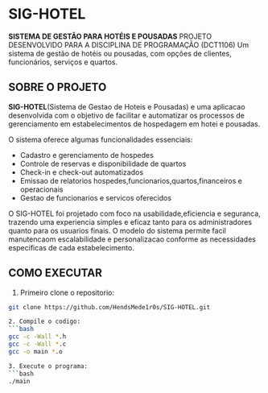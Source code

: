 # SIG-HOTEL

**SISTEMA DE GESTÃO PARA HOTÉIS E POUSADAS**
PROJETO DESENVOLVIDO PARA A DISCIPLINA DE PROGRAMAÇÃO (DCT1106)
Um sistema de gestão de hotéis ou pousadas, com opções de clientes, funcionários, serviços e quartos.

## SOBRE O PROJETO
**SIG-HOTEL**(Sistema de Gestao de Hoteis e Pousadas) e uma aplicacao desenvolvida com o objetivo de facilitar e  automatizar os processos de gerenciamento em estabelecimentos de hospedagem em hotei e pousadas.

O sistema oferece algumas funcionalidades essenciais:

- Cadastro e gerenciamento de hospedes
- Controle de reservas e disponibilidade de quartos
- Check-in e check-out automatizados
- Emissao de relatorios hospedes,funcionarios,quartos,financeiros e operacionais
- Gestao de funcionarios e servicos oferecidos

O SIG-HOTEL foi projetado com foco na usabilidade,eficiencia e seguranca, trazendo uma experiencia simples e eficaz tanto para os administradores quanto para os usuarios finais. O modelo do sistema permite facil manutencaom escalabilidade e personalizacao conforme as necessidades especificas de cada estabelecimento.


## COMO EXECUTAR

1. Primeiro clone o repositorio:
```bash
git clone https://github.com/HendsMede1r0s/SIG-HOTEL.git

2. Compile o codigo:
```bash
gcc -c -Wall *.h
gcc -c -Wall *.c
gcc -o main *.o

3. Execute o programa:
```bash
./main